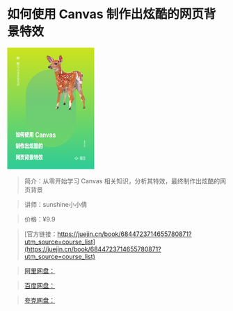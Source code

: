 # 如何使用 Canvas 制作出炫酷的网页背景特效

![img](../../assets/15fd79563b28dd6e~tplv-t2oaga2asx-no-mark_280_280_200_280.png)

> 简介：从零开始学习 Canvas 相关知识，分析其特效，最终制作出炫酷的网页背景

> 讲师：sunshine小小倩

> 价格：¥9.9

> [官方链接：https://juejin.cn/book/6844723714655780871?utm_source=course_list](https://juejin.cn/book/6844723714655780871?utm_source=course_list)

> [阿里网盘：]()

> [百度网盘：]()

> [夸克网盘：]()
